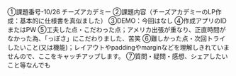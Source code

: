 ①課題番号-10/26 チーズアカデミー
②課題内容（チーズアカデミーのLP作成：基本的に仕様書を真似ました）
③DEMO：今回はなし
④作成アプリのIDまたはPW
⑤⼯夫した点・こだわった点；アメリカ出張が重なり、正直時間がなかった為、「っぽさ」にこだわりました、苦笑
⑥難しかった点・次回トライしたいこと(⼜は機能)；レイアウトやpaddingやmarginなどを理解しきれていませんので、ここをキャッチアップします。
⑦質問・疑問・感想、シェアしたいこと等なんでも